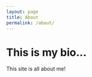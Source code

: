 ```yaml
---
layout: page
title: About
permalink: /about/
---
```


# This is my bio...

This site is all about me!
